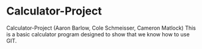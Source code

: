 # Calculator-Project
Calculator-Project (Aaron Barlow, Cole Schmeisser, Cameron Matlock)
This is a basic calculator program designed to show that we know how to use GIT.
